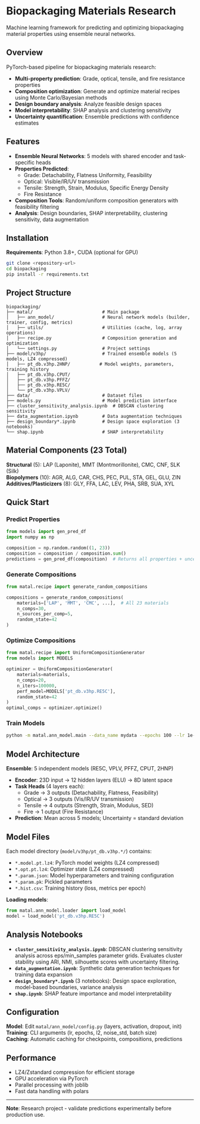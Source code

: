 # Biopackaging Materials Research

Machine learning framework for predicting and optimizing biopackaging material properties using ensemble neural networks.

## Overview

PyTorch-based pipeline for biopackaging materials research:
- **Multi-property prediction**: Grade, optical, tensile, and fire resistance properties
- **Composition optimization**: Generate and optimize material recipes using Monte Carlo/Bayesian methods
- **Design boundary analysis**: Analyze feasible design spaces
- **Model interpretability**: SHAP analysis and clustering sensitivity
- **Uncertainty quantification**: Ensemble predictions with confidence estimates

## Features

- **Ensemble Neural Networks**: 5 models with shared encoder and task-specific heads
- **Properties Predicted**:
  - Grade: Detachability, Flatness Uniformity, Feasibility
  - Optical: Visible/IR/UV transmission
  - Tensile: Strength, Strain, Modulus, Specific Energy Density
  - Fire Resistance
- **Composition Tools**: Random/uniform composition generators with feasibility filtering
- **Analysis**: Design boundaries, SHAP interpretability, clustering sensitivity, data augmentation

## Installation

**Requirements**: Python 3.8+, CUDA (optional for GPU)

```bash
git clone <repository-url>
cd biopackaging
pip install -r requirements.txt
```

## Project Structure

```
biopackaging/
├── matal/                          # Main package
│   ├── ann_model/                  # Neural network models (builder, trainer, config, metrics)
│   ├── utils/                      # Utilities (cache, log, array operations)
│   ├── recipe.py                   # Composition generation and optimization
│   └── settings.py                 # Project settings
├── model/v3hp/                     # Trained ensemble models (5 models, LZ4 compressed)
│   ├── pt_db.v3hp.2HNP/           # Model weights, parameters, training history
│   ├── pt_db.v3hp.CPUT/
│   ├── pt_db.v3hp.PFFZ/
│   ├── pt_db.v3hp.RE5C/
│   └── pt_db.v3hp.VPLV/
├── data/                           # Dataset files
├── models.py                       # Model prediction interface
├── cluster_sensitivity_analysis.ipynb  # DBSCAN clustering sensitivity
├── data_augmentation.ipynb         # Data augmentation techniques
├── design_boundary*.ipynb          # Design space exploration (3 notebooks)
└── shap.ipynb                      # SHAP interpretability
```

## Material Components (23 Total)

**Structural** (5): LAP (Laponite), MMT (Montmorillonite), CMC, CNF, SLK (Silk)  
**Biopolymers** (10): AGR, ALG, CAR, CHS, PEC, PUL, STA, GEL, GLU, ZIN  
**Additives/Plasticizers** (8): GLY, FFA, LAC, LEV, PHA, SRB, SUA, XYL

## Quick Start

### Predict Properties
```python
from models import gen_pred_df
import numpy as np

composition = np.random.random((1, 23))
composition = composition / composition.sum()
predictions = gen_pred_df(composition)  # Returns all properties + uncertainty
```

### Generate Compositions
```python
from matal.recipe import generate_random_compositions

compositions = generate_random_compositions(
    materials=['LAP', 'MMT', 'CMC', ...],  # All 23 materials
    n_comps=30,
    n_sources_per_comp=5,
    random_state=42
)
```

### Optimize Compositions
```python
from matal.recipe import UniformCompositionGenerator
from models import MODELS

optimizer = UniformCompositionGenerator(
    materials=materials,
    n_comps=20,
    n_iters=100000,
    perf_model=MODELS['pt_db.v3hp.RE5C'],
    random_state=42
)
optimal_comps = optimizer.optimize()
```

### Train Models
```bash
python -m matal.ann_model.main --data_name mydata --epochs 100 --lr 1e-5 --device cuda
```

## Model Architecture

**Ensemble**: 5 independent models (RE5C, VPLV, PFFZ, CPUT, 2HNP)

- **Encoder**: 23D input → 12 hidden layers (ELU) → 8D latent space
- **Task Heads** (4 layers each):
  - Grade → 3 outputs (Detachability, Flatness, Feasibility)
  - Optical → 3 outputs (Vis/IR/UV transmission)
  - Tensile → 4 outputs (Strength, Strain, Modulus, SED)
  - Fire → 1 output (Fire Resistance)
- **Prediction**: Mean across 5 models; Uncertainty = standard deviation

## Model Files

Each model directory (`model/v3hp/pt_db.v3hp.*/`) contains:
- `*.model.pt.lz4`: PyTorch model weights (LZ4 compressed)
- `*.opt.pt.lz4`: Optimizer state (LZ4 compressed)
- `*.param.json`: Model hyperparameters and training configuration
- `*.param.pk`: Pickled parameters
- `*.hist.csv`: Training history (loss, metrics per epoch)

**Loading models**:
```python
from matal.ann_model.loader import load_model
model = load_model('pt_db.v3hp.RE5C')
```

## Analysis Notebooks

- **`cluster_sensitivity_analysis.ipynb`**: DBSCAN clustering sensitivity analysis across eps/min_samples parameter grids. Evaluates cluster stability using ARI, NMI, silhouette scores with uncertainty filtering.
- **`data_augmentation.ipynb`**: Synthetic data generation techniques for training data expansion
- **`design_boundary*.ipynb`** (3 notebooks): Design space exploration, model-based boundaries, variance analysis
- **`shap.ipynb`**: SHAP feature importance and model interpretability

## Configuration

**Model**: Edit `matal/ann_model/config.py` (layers, activation, dropout, init)  
**Training**: CLI arguments (lr, epochs, l2, noise_std, batch size)  
**Caching**: Automatic caching for checkpoints, compositions, predictions

## Performance

- LZ4/Zstandard compression for efficient storage
- GPU acceleration via PyTorch
- Parallel processing with joblib
- Fast data handling with polars

---

**Note**: Research project - validate predictions experimentally before production use.

